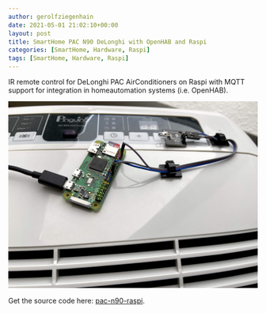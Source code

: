 ```yaml
---
author: gerolfziegenhain
date: 2021-05-01 21:02:10+00:00
layout: post
title: SmartHome PAC N90 DeLonghi with OpenHAB and Raspi
categories: [SmartHome, Hardware, Raspi]
tags: [SmartHome, Hardware, Raspi]
---
```


IR remote control for DeLonghi PAC AirConditioners on Raspi with MQTT support for integration in homeautomation systems (i.e. OpenHAB).

![Example Setup](n90.jpg)

Get the source code here: [pac-n90-raspi](https://github.com/8cH9azbsFifZ/pac-n90-raspi).
